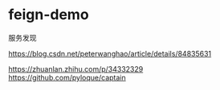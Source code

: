 # feign-demo

服务发现

https://blog.csdn.net/peterwanghao/article/details/84835631


https://zhuanlan.zhihu.com/p/34332329
https://github.com/pyloque/captain
